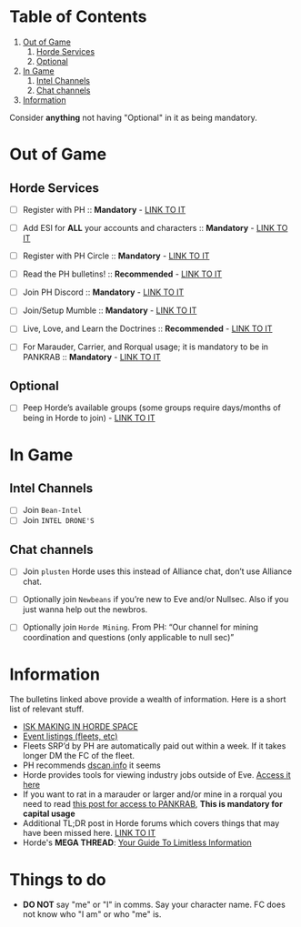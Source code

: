 
# Table of Contents

1.  [Out of Game](#org0e7a963)
    1.  [Horde Services](#orgc5a218e)
    2.  [Optional](#org0c81cba)
2.  [In Game](#orgd52fe44)
    1.  [Intel Channels](#orgf125f8c)
    2.  [Chat channels](#org598f921)
3.  [Information](#org3e44fb6)

Consider **anything** not having "Optional" in it as being mandatory.

<a id="org0e7a963"></a>

# Out of Game


<a id="orgc5a218e"></a>

## Horde Services

-   [ ] Register with PH :: **Mandatory** - [LINK TO IT](https://www.pandemic-horde.org/)
-   [ ] Add ESI for **ALL** your accounts and characters :: **Mandatory** - [LINK TO IT](https://www.pandemic-horde.org/settings/infoscopes/scopes)
-   [ ] Register with PH Circle :: **Mandatory** - [LINK TO IT](https://circle.pandemic-horde.org/)
-   [ ] Read the PH bulletins! :: **Recommended** - [LINK TO IT](https://www.pandemic-horde.org/information/corporationbulletin/index)
-   [ ] Join PH Discord :: **Mandatory** - [LINK TO IT](https://www.pandemic-horde.org/settings/discord/guided)
-   [ ] Join/Setup Mumble :: **Mandatory** - [LINK TO IT](https://www.pandemic-horde.org/settings/mumble/guided)
-   [ ] Live, Love, and Learn the Doctrines :: **Recommended** - [LINK TO IT](https://www.pandemic-horde.org/forum/index.php?threads/official-horde-doctrine-list.3308/)
-   [ ] For Marauder, Carrier, and Rorqual usage; it is mandatory to be in PANKRAB :: **Mandatory** - [LINK TO IT](https://www.pandemic-horde.org/forum/index.php?threads/info-horde-capital-group-skill-requirements-and-applying.2199/)


<a id="org0c81cba"></a>

## Optional

-   [ ] Peep Horde&rsquo;s available groups (some groups require days/months of being in Horde to join) - [LINK TO IT](https://www.pandemic-horde.org/settings/groups)


<a id="orgd52fe44"></a>

# In Game


<a id="orgf125f8c"></a>

## Intel Channels

-   [ ] Join `Bean-Intel`
-   [ ] Join `INTEL DRONE'S`

<a id="org598f921"></a>

## Chat channels

-   [ ] Join `plusten` Horde uses this instead of Alliance chat, don&rsquo;t use Alliance chat.
-   [ ] Optionally join `Newbeans` if you&rsquo;re new to Eve and/or Nullsec. Also if you just wanna help out the newbros.
-   [ ] Optionally join `Horde Mining`. From PH: &ldquo;Our channel for mining coordination and questions (only applicable to null sec)&rdquo;


<a id="org3e44fb6"></a>

# Information
The bulletins linked above provide a wealth of information. Here is a short list of relevant stuff.
-   [ISK MAKING IN HORDE SPACE](https://www.pandemic-horde.org/forum/index.php?threads/horde-isk-making-rules-areas-and-industry-areas-v-2-0.3738/)
-   [Event listings (fleets, etc)](https://www.pandemic-horde.org/events/upcoming)
-   Fleets SRP&rsquo;d by PH are automatically paid out within a week. If it takes longer DM the FC of the fleet.
-   PH recommends [dscan.info](https://dscan.info/) it seems
-   Horde provides tools for viewing industry jobs outside of Eve. [Access it here](https://www.pandemic-horde.org/industry)
-   If you want to rat in a marauder or larger and/or mine in a rorqual you need to read [this post for access to PANKRAB](https://www.pandemic-horde.org/forum/index.php?threads/under-construction.3893/#post-26218), **This is mandatory for capital usage**
-   Additional TL;DR post in Horde forums which covers things that may have been missed here. [LINK TO IT](https://www.pandemic-horde.org/forum/index.php?threads/i-just-landed-in-mj-5f9-now-what-veteran-player-new-corp-edition.3602/)
-   Horde's **MEGA THREAD**: [Your Guide To Limitless Information](https://www.pandemic-horde.org/forum/index.php?threads/megathread-pandemic-horde-forums-your-guide-to-limitless-information-updated-2022-08-23.824/) 

# Things to do
- **DO NOT** say "me" or "I" in comms. Say your character name. FC does not know who "I am" or who "me" is.
